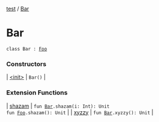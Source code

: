 [test](../../index.md) / [Bar](./index.md)

# Bar

`class Bar : `[`Foo`](../-foo/index.md)

### Constructors

| [&lt;init&gt;](-init-.md) | `Bar()` |

### Extension Functions

| [shazam](../shazam.md) | `fun `[`Bar`](./index.md)`.shazam(i: Int): Unit`<br>`fun `[`Foo`](../-foo/index.md)`.shazam(): Unit` |
| [xyzzy](../xyzzy.md) | `fun `[`Bar`](./index.md)`.xyzzy(): Unit` |

